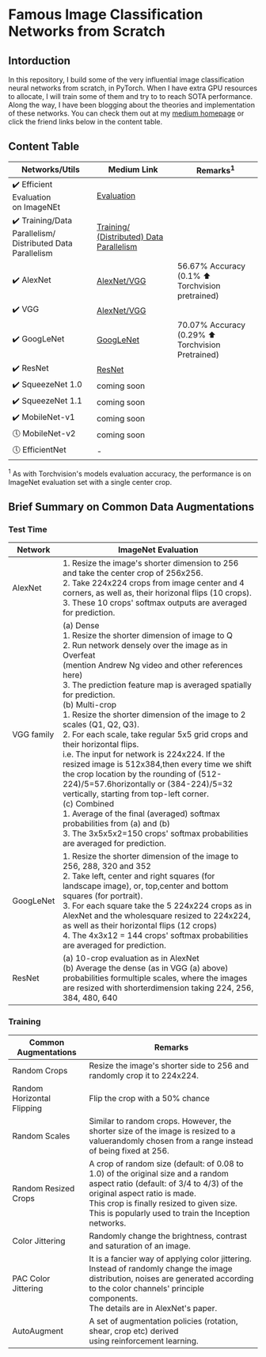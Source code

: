 # Famous Image Classification Networks from Scratch

## Intorduction

In this repository, I build some of the very influential image classification neural networks from scratch, in PyTorch. When I have extra GPU resources to allocate, I will train some of them and try to to reach SOTA performance.<br>
Along the way, I have been blogging about the theories and implementation of these networks. You can check them out at my [medium homepage](wdwe.medium.com) or click the friend links below in the content table.

## Content Table
Networks/Utils | Medium Link | Remarks<sup>1</sup>
---|---|---
:heavy_check_mark: Efficient Evaluation <br>on ImageNEt | [Evaluation](https://medium.com/swlh/scratch-to-sota-build-famous-classification-nets-1-evaluation-dacfe6b29085?source=friends_link&sk=52e45a4c1f5bcdc185792d931d4ea101) |
:heavy_check_mark: Training/Data Parallelism/<br>Distributed Data Parallelism| [Training/<br>(Distributed) Data Parallelism](https://medium.com/swlh/scratch-to-sota-build-famous-classification-nets-3-train-distributed-data-parallelism-1d0527f15df4?source=friends_link&sk=348ff0ec1d5dc21347a7908124231159) |
:heavy_check_mark: AlexNet | [AlexNet/VGG](https://medium.com/swlh/scratch-to-sota-build-famous-classification-nets-2-alexnet-vgg-50a4f55f7f56?source=friends_link&sk=deb432d00bd77b4e3b723b0ee81c6d0a)| 56.67% Accuracy <br> (0.1% :arrow_up: Torchvision pretrained)
:heavy_check_mark: VGG |  [AlexNet/VGG](https://medium.com/swlh/scratch-to-sota-build-famous-classification-nets-2-alexnet-vgg-50a4f55f7f56?source=friends_link&sk=deb432d00bd77b4e3b723b0ee81c6d0a)|
:heavy_check_mark: GoogLeNet | [GoogLeNet](https://medium.com/swlh/scratch-to-sota-build-famous-classification-nets-4-googlenet-47b70899a6ce?source=friends_link&sk=1015b3a1d40cf2d6e967695ca13a9a2a)| 70.07% Accuracy <br> (0.29% :arrow_up: Torchvision Pretrained)
:heavy_check_mark: ResNet | [ResNet](https://wdwe.medium.com/scratch-to-sota-build-famous-classification-nets-5-resnet-dab4f8444a43?source=friends_link&sk=5ab5957c18b7685eb2501dab4e58d684)|
:heavy_check_mark: SqueezeNet 1.0 | coming soon |
:heavy_check_mark: SqueezeNet 1.1 | coming soon |
:heavy_check_mark: MobileNet-v1 | coming soon|
:clock5: MobileNet-v2 | coming soon |
:clock5: EfficientNet | - |

<sup>1</sup> As with Torchvision's models evaluation accuracy, the performance is on ImageNet evaluation set with a single center crop.

## Brief Summary on Common Data Augmentations
### Test Time

| Network    | ImageNet Evaluation                                                                                                                                                                                                                                                                                                                                                                                                                                                                                                                                                                                                                                                                                                                                                                                                                       |
|------------|-------------------------------------------------------------------------------------------------------------------------------------------------------------------------------------------------------------------------------------------------------------------------------------------------------------------------------------------------------------------------------------------------------------------------------------------------------------------------------------------------------------------------------------------------------------------------------------------------------------------------------------------------------------------------------------------------------------------------------------------------------------------------------------------------------------------------------------------|
| AlexNet    | 1. Resize the image's shorter dimension to 256 and take the center crop of 256x256.<br>2. Take 224x224 crops from image center and 4 corners, as well as, their horizonal flips (10 crops).                    <br>3. These 10 crops' softmax outputs are averaged for prediction.                                                                                                                                                                                                                                                                                                                                                                                                                                                                                                                                                                                                                |
| VGG family | (a) Dense<br>1. Resize the shorter dimension of image to Q<br>2. Run network densely over the image as in Overfeat<br>(mention Andrew Ng video and other references here)<br>3. The prediction feature map is averaged spatially for prediction.<br>(b) Multi-crop<br>1. Resize the shorter dimension of the image to 2 scales (Q1, Q2, Q3).<br>2. For each scale, take regular 5x5 grid crops and their horizontal flips.<br>i.e. The input for network is 224x224. If the resized image is 512x384,then every time we shift the crop location by the rounding of (512-224)/5=57.6horizontally or (384-224)/5=32 vertically, starting from top-left corner.<br>(c) Combined<br>1. Average of the final (averaged) softmax probabilities from (a) and (b)<br>3. The 3x5x5x2=150 crops' softmax probabilities are averaged for prediction. |
| GoogLeNet  | 1. Resize the shorter dimension of the image to 256, 288, 320 and 352<br>2. Take left, center and right squares (for landscape image), or, top,center and bottom squares (for portrait).<br>3. For each square take the 5 224x224 crops as in AlexNet and the wholesquare resized to 224x224, as well as their horizontal flips (12 crops)<br>4. The 4x3x12 = 144 crops' softmax probabilities are averaged for prediction.                                                                                                                                                                                                                                                                                                                                                                                                               |
| ResNet     | (a) 10-crop evaluation as in AlexNet<br>(b) Average the dense (as in VGG (a) above) probabilities formultiple scales, where the images are resized with shorterdimension taking 224, 256, 384, 480, 640                                                                                                                                                                                                                                                                                                                                                                                                                                                                                                                                                                                                                                   |



### Training



|   Common Augmentations     |                                          Remarks                                          |
|----------------------------|-------------------------------------------------------------------------------------------|
| Random Crops               | Resize the image's shorter side to 256 and randomly crop it to 224x224.                   |
| Random Horizontal Flipping | Flip the crop with a 50% chance                                                           |
| Random Scales              | Similar to random crops. However, the shorter size of the image is resized to a valuerandomly chosen from a range instead of being fixed at 256.         |
| Random Resized Crops       | A crop of random size (default: of 0.08 to 1.0) of the original size and a random aspect ratio (default: of 3/4 to 4/3) of the original aspect ratio is made.  <br> This crop is finally resized to given size.<br> This is popularly used to train the Inception networks.                                   |
| Color Jittering            | Randomly change the brightness, contrast and saturation of an image.                      |
| PAC Color Jittering        | It is a fancier way of applying color jittering.<br>Instead of randomly change the image distribution, noises are generated according to the color channels' principle components.<br>The details are in AlexNet's paper.                                                       |
| AutoAugment                | A set of augmentation policies (rotation, shear, crop etc) derived <br>using reinforcement learning.                                                             |


